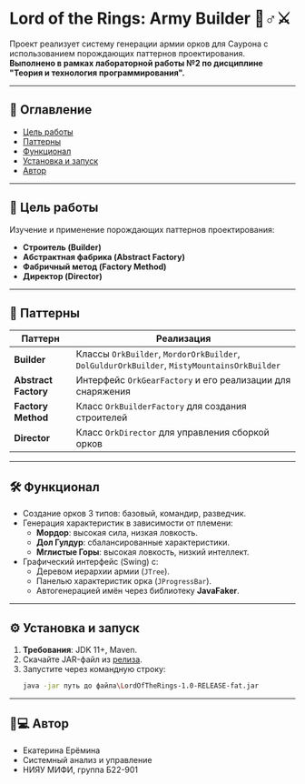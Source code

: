 # Lord of the Rings: Army Builder 🧙♂️⚔️

Проект реализует систему генерации армии орков для Саурона с использованием порождающих паттернов проектирования.  
**Выполнено в рамках лабораторной работы №2 по дисциплине "Теория и технология программирования".**

---

## 📌 Оглавление
- [Цель работы](#-цель-работы)
- [Паттерны](#-паттерны)
- [Функционал](#-функционал)
- [Установка и запуск](#установка-и-запуск)
- [Автор](#-автор)

---

## 🎯 Цель работы
Изучение и применение порождающих паттернов проектирования:
- **Строитель (Builder)**
- **Абстрактная фабрика (Abstract Factory)**
- **Фабричный метод (Factory Method)**
- **Директор (Director)**

---

## 🧩 Паттерны
| Паттерн             | Реализация                                                                 |
|----------------------|---------------------------------------------------------------------------|
| **Builder**          | Классы `OrkBuilder`, `MordorOrkBuilder`, `DolGuldurOrkBuilder`, `MistyMountainsOrkBuilder`           |
| **Abstract Factory** | Интерфейс `OrkGearFactory` и его реализации для снаряжения               |
| **Factory Method**   | Класс `OrkBuilderFactory` для создания строителей                         |
| **Director**         | Класс `OrkDirector` для управления сборкой орков                          |

---

## 🛠️ Функционал
- Создание орков 3 типов: базовый, командир, разведчик.
- Генерация характеристик в зависимости от племени:
  - **Мордор**: высокая сила, низкая ловкость.
  - **Дол Гулдур**: сбалансированные характеристики.
  - **Мглистые Горы**: высокая ловкость, низкий интеллект.
- Графический интерфейс (Swing) с:
  - Деревом иерархии армии (`JTree`).
  - Панелью характеристик орка (`JProgressBar`).
  - Автогенерацией имён через библиотеку **JavaFaker**.

---

## ⚙️ Установка и запуск
1. **Требования**: JDK 11+, Maven.
2. Скачайте JAR-файл из [релиза](https://github.com/kateero/lordOfTheRings/releases/tag/v1.0).
3. Запустите через командную строку:
   ```bash
   java -jar путь до файла\LordOfTheRings-1.0-RELEASE-fat.jar

---

## 👩💻 Автор
- Екатерина Ерёмина
- Системный анализ и управление
- НИЯУ МИФИ, группа Б22-901
